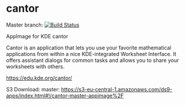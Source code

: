 # cantor
Master branch:
[![Build Status](http://aci.pangea.pub/job/cantor-master-appimage/badge/icon)](http://aci.pangea.pub/job/cantor-master-appimage/)

AppImage for KDE cantor

Cantor is an application that lets you use your favorite mathematical applications from within a nice KDE-integrated Worksheet Interface. It offers assistant dialogs for common tasks and allows you to share your worksheets with others.

https://edu.kde.org/cantor/

S3 Download:
master:
https://s3-eu-central-1.amazonaws.com/ds9-apps/index.html#!/cantor-master-appimage%2F
